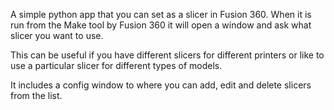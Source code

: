 A simple python app that you can set as a slicer in Fusion 360. When it is run from the Make tool by Fusion 360 it will open a window and ask what slicer you want to use.

This can be useful if you have different slicers for different printers or like to use a particular slicer for different types of models.

It includes a config window to where you can add, edit and delete slicers from the list.
